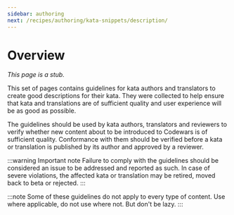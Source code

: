 ```yaml
---
sidebar: authoring
next: /recipes/authoring/kata-snippets/description/
---
```


# Overview

_This page is a stub._

This set of pages contains guidelines for kata authors and translators to create good descriptions for their kata. They were collected to help ensure that kata and translations are of sufficient quality and user experience will be as good as possible.

The guidelines should be used by kata authors, translators and reviewers to verify whether new content about to be introduced to Codewars is of sufficient quality. Conformance with them should be verified before a kata or translation is published by its author and approved by a reviewer.

:::warning Important note
Failure to comply with the guidelines should be considered an issue to be addressed and reported as such. In case of severe violations, the affected kata or translation may be retired, moved back to beta or rejected.
:::

:::note
Some of these guidelines do not apply to every type of content. Use where applicable, do not use where not. But don't be lazy.
:::